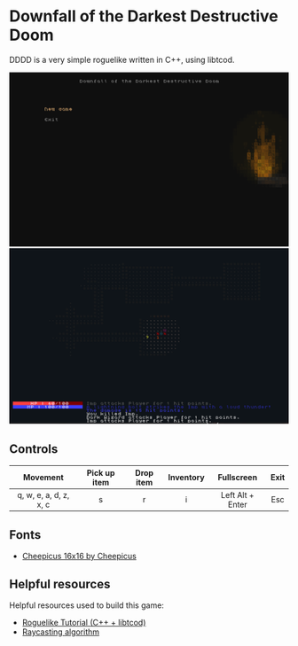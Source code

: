 # Downfall of the Darkest Destructive Doom
 DDDD is a very simple roguelike written in C++, using libtcod.

![menu](screenshots/menu.png)
![random generated level](screenshots/rand_lvl.png)

## Controls

|         Movement       | Pick up item | Drop item | Inventory |    Fullscreen    | Exit |
|:----------------------:|:------------:|:---------:|:---------:|:----------------:|:----:|
| q, w, e, a, d, z, x, c |       s      |     r     |     i     | Left Alt + Enter | Esc  |

## Fonts

* [Cheepicus 16x16 by Cheepicus](http://dwarffortresswiki.org/Tileset_repository#cheepicus_16x16)

## Helpful resources
Helpful resources used to build this game:

* [Roguelike Tutorial (C++ + libtcod)](http://www.roguebasin.com/index.php?title=Complete_roguelike_tutorial_using_C%2B%2B_and_libtcod_-_part_1:_setting_up)
* [Raycasting algorithm](http://www.roguebasin.com/index.php?title=Raycasting_in_python)
